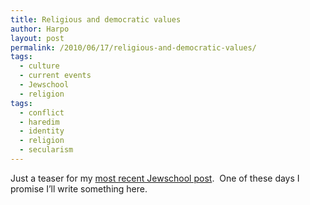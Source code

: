 ```yaml
---
title: Religious and democratic values
author: Harpo
layout: post
permalink: /2010/06/17/religious-and-democratic-values/
tags:
  - culture
  - current events
  - Jewschool
  - religion
tags:
  - conflict
  - haredim
  - identity
  - religion
  - secularism
---
```

Just a teaser for my <a href="http://jewschool.com/2010/06/17/23197/haredim-and-israel-compatible/" target="_blank">most recent Jewschool post</a>.  One of these days I promise I&#8217;ll write something here.